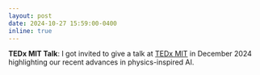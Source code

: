 ```yaml
---
layout: post
date: 2024-10-27 15:59:00-0400
inline: true
---
```


**TEDx MIT Talk**: 
I got invited to give a talk at <a href="https://tedx.mit.edu/">TEDx MIT</a> in 
December 2024 highlighting our recent advances in physics-inspired AI. 
